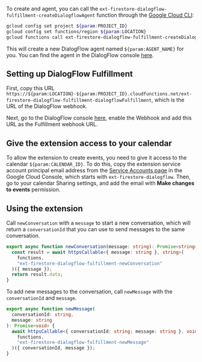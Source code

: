 To create and agent, you can call the `ext-firestore-dialogflow-fulfillment-createDialogflowAgent` function through the [Google Cloud CLI](https://cloud.google.com/sdk/gcloud):

```bash
gcloud config set project ${param:PROJECT_ID}
gcloud config set functions/region ${param:LOCATION}
gcloud functions call ext-firestore-dialogflow-fulfillment-createDialogflowAgent --data '{"data":""}'
```

This will create a new DialogFlow agent named `${param:AGENT_NAME}` for you. You can find the agent in the DialogFlow console [here](https://dialogflow.cloud.google.com/#/agents).

## Setting up DialogFlow Fulfillment

First, copy this URL `https://${param:LOCATION}-${param:PROJECT_ID}.cloudfunctions.net/ext-firestore-dialogflow-fulfillment-dialogflowFulfillment`, which is the URL of the DialogFlow webhook.

Next, go to the DialogFlow console [here](https://dialogflow.cloud.google.com/#/agent/${param:PROJECT_ID}/fulfillment), enable the Webhook and add this URL as the Fulfillment webhook URL.

## Give the extension access to your calendar

To allow the extension to create events, you need to give it access to the calendar `${param:CALENDAR_ID}`. To do this, copy the extension service account principal email address from the [Service Accounts page](https://console.cloud.google.com/iam-admin/serviceaccounts) in the Google Cloud Console, which starts with `ext-firestore-dialogflow`. Then, go to your calendar Sharing settings, and add the email with **Make changes to events** permission.

## Using the extension

Call `newConversation` with a `message` to start a new conversation, which will return a `conversationId` that you can use to send messages to the same conversation.

```ts
export async function newConversation(message: string): Promise<string> {
  const result = await httpsCallable<{ message: string }, string>(
    functions,
    "ext-firestore-dialogflow-fulfillment-newConversation"
  )({ message });
  return result.data;
}
```

To add new messages to the conversation, call `newMessage` with the `conversationId` and `message`.

```ts
export async function newMessage(
  conversationId: string,
  message: string
): Promise<void> {
  await httpsCallable<{ conversationId: string; message: string }, void>(
    functions,
    "ext-firestore-dialogflow-fulfillment-newMessage"
  )({ conversationId, message });
}
```
